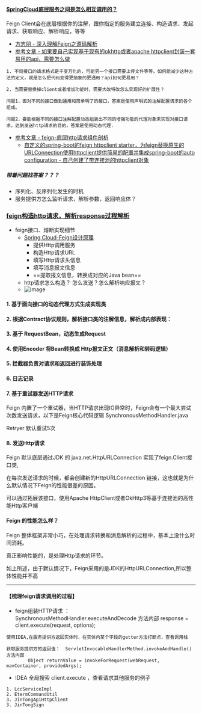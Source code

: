 ####  [SpringCloud底层服务之间是怎么相互调用的？](https://blog.csdn.net/luckyzsion/article/details/88303134)
Feign Client会在底层根据你的注解，跟你指定的服务建立连接、构造请求、发起请求、获取响应、解析响应，等等
- [方志朋 - 深入理解Feign之源码解析](https://blog.csdn.net/forezp/article/details/73480304)
- [参考文章 - 如果要自己实现基于现有的okhttp或者apache httpclient封装一套易用的api，需要怎么做](https://blog.csdn.net/Houson_c/article/details/84933840)
```
1. 不同接口的请求格式是千变万化的，可能另一个接口需要上传文件等等，如何能减少这种方法的定义，就是怎么把代码变得更抽象的更通用？api如何更易用？

2. 当需要替换掉client或者增加功能时，需要大改特改怎么实现好的扩展性？

问题1，面对不同的接口做到通用和简单明了的接口，答案是使用声明式的注解配置请求的各个组成。

问题2，要能根据不同的接口注解配置动态组装出不同的增强功能的代理对象来实现对接口请求，达到发送http请求的目的，答案是使用动态代理.
```
- [参考文章 - feign-底层http请求组件剖析](https://blog.csdn.net/JThink_/article/details/73274822)
    - [自定义的spring-boot的feign httpclient starter，为feign替换原生的URLConnection使用httpclient提供简易的配置并集成spring-boot的auto configuration - 自己创建了带连接池的httpclient对象](https://github.com/JThink/spring-boot-starter-feign-httpclient)
##### 带着问题找答案？？？
- 序列化、反序列化发生的时机
- 服务提供方怎么监听请求，解析参数，返回响应体？
### [feign构造http请求，解析response过程解析](https://blog.csdn.net/luanlouis/article/details/82821294)
- feign接口、熔断实现细节 
    - [Spring Cloud-Feign设计原理](https://blog.csdn.net/luanlouis/article/details/82821294)
        - 提供Http调用服务
        - 构造Http请求URL
        - 填写Http请求头信息
        - 填写消息报文信息
        - ==提取报文信息，转换成对应的Java bean==
    - http请求怎么构造？ 怎么发送？怎么解析响应报文？
    - ![image](https://ws2.sinaimg.cn/large/006Xmmmgly1g327dkpcvqj30o70uf0ud.jpg)


#### 1. 基于面向接口的动态代理方式生成实现类

#### 2. 根据Contract协议规则，解析接口类的注解信息，解析成内部表现：

#### 3. 基于 RequestBean，动态生成Request

#### 4. 使用Encoder 将Bean转换成 Http报文正文（消息解析和转码逻辑）

#### 5. 拦截器负责对请求和返回进行装饰处理

#### 6. 日志记录

#### 7. 基于重试器发送HTTP请求
Feign 内置了一个重试器，当HTTP请求出现IO异常时，Feign会有一个最大尝试次数发送请求，以下是Feign核心代码逻辑 SynchronousMethodHandler.java

Retryer 默认重试5次

#### 8. 发送Http请求
Feign 默认底层通过JDK 的 java.net.HttpURLConnection 实现了feign.Client接口类,

在每次发送请求的时候，都会创建新的HttpURLConnection 链接，这也就是为什么默认情况下Feign的性能很差的原因。

可以通过拓展该接口，使用Apache HttpClient或者OkHttp3等基于连接池的高性能Http客户端


#### Feign 的性能怎么样？
Feign 整体框架非常小巧，在处理请求转换和消息解析的过程中，基本上没什么时间消耗。

真正影响性能的，是处理Http请求的环节。

如上所述，由于默认情况下，Feign采用的是JDK的HttpURLConnection,所以整体性能并不高

---
#### 【梳理feign请求调用的过程】       
- feign组装HTTP请求 ：  
SynchronousMethodHandler.executeAndDecode 方法内部        response = client.execute(request, options);

```
使用IDEA,在服务提供方返回实体时，在实体内某个字段的getter方法打断点，查看调用栈

获取服务提供方的返回值：  ServletInvocableHandlerMethod.invokeAndHandle() 方法内部  
		Object returnValue = invokeForRequest(webRequest, mavContainer, providedArgs);

```

- IDEA 全局搜索 client.execute  ，查看请求其他服务的例子
```
1. LccServiceImpl       
2. EtermCommandUtil
3. JinTongApiHttpClient
3. JinTongSign
```